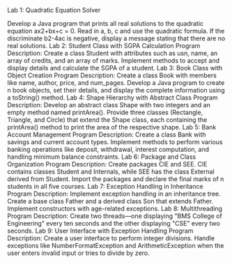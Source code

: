 Lab 1: Quadratic Equation Solver

Develop a Java program that prints all real solutions to the quadratic equation ax2+bx+c = 0. Read in a, b, c and use the quadratic formula. If the discriminate b2-4ac is negative, display a message stating that there are no real solutions.
Lab 2: Student Class with SGPA Calculation
Program Description: Create a class Student with attributes such as usn, name, an array of credits, and an array of marks. Implement methods to accept and display details and calculate the SGPA of a student.
Lab 3: Book Class with Object Creation
Program Description: Create a class Book with members like name, author, price, and num_pages. Develop a Java program to create n book objects, set their details, and display the complete information using a toString() method.
Lab 4: Shape Hierarchy with Abstract Class
Program Description: Develop an abstract class Shape with two integers and an empty method named printArea(). Provide three classes (Rectangle, Triangle, and Circle) that extend the Shape class, each containing the printArea() method to print the area of the respective shape.
Lab 5: Bank Account Management
Program Description: Create a class Bank with savings and current account types. Implement methods to perform various banking operations like deposit, withdrawal, interest computation, and handling minimum balance constraints.
Lab 6: Package and Class Organization
Program Description: Create packages CIE and SEE. CIE contains classes Student and Internals, while SEE has the class External derived from Student. Import the packages and declare the final marks of n students in all five courses.
Lab 7: Exception Handling in Inheritance
Program Description: Implement exception handling in an inheritance tree. Create a base class Father and a derived class Son that extends Father. Implement constructors with age-related exceptions.
Lab 8: Multithreading
Program Description: Create two threads—one displaying "BMS College of Engineering" every ten seconds and the other displaying "CSE" every two seconds.
Lab 9: User Interface with Exception Handling
Program Description: Create a user interface to perform integer divisions. Handle exceptions like NumberFormatException and ArithmeticException when the user enters invalid input or tries to divide by zero.

